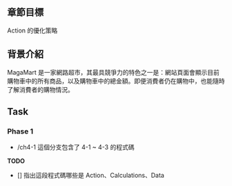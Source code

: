## 章節目標

Action 的優化策略

## 背景介紹

MagaMart 是一家網路超市，其最具競爭力的特色之一是：網站頁面會顯示目前購物車中的所有商品，以及購物車中的總金額。即便消費者仍在購物中，也能隨時了解消費者的購物情況。

## Task

### Phase 1

- /ch4-1 這個分支包含了 4-1 ~ 4-3 的程式碼

**TODO**

- [] 指出這段程式碼哪些是 Action、Calculations、Data
